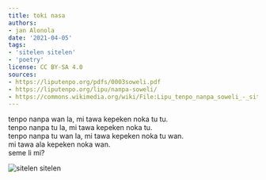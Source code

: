 ```yaml
---
title: toki nasa
authors:
- jan Alonola
date: '2021-04-05'
tags:
- 'sitelen sitelen'
- 'poetry'
license: CC BY-SA 4.0
sources:
- https://liputenpo.org/pdfs/0003soweli.pdf
- https://liputenpo.org/lipu/nanpa-soweli/
- https://commons.wikimedia.org/wiki/File:Lipu_tenpo_nanpa_soweli_-_sitelen_sitelen.png
---
```


tenpo nanpa wan la, mi tawa kepeken noka tu tu.  
tenpo nanpa tu la, mi tawa kepeken noka tu.  
tenpo nanpa tu wan la, mi tawa kepeken noka tu wan.  
mi tawa ala kepeken noka wan.  
seme li mi?

![sitelen sitelen](https://upload.wikimedia.org/wikipedia/commons/b/bc/Lipu_tenpo_nanpa_soweli_-_sitelen_sitelen.png)